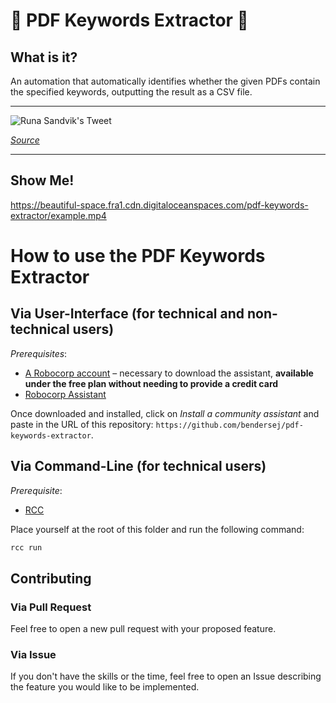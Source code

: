 # 🤖 PDF Keywords Extractor 🤖

## What is it?

An automation that automatically identifies whether the given PDFs contain the specified keywords, outputting the result as a CSV file.

---

![Runa Sandvik's Tweet](https://cdn.simplepdf.eu/pdf-keywords-extractor/runa_sandvik_tweet.png)

_[Source](https://twitter.com/runasand/status/1510246476315865095?s=28&t=OuZRixtNy4qzC6T2xdFr0Q)_

---

## Show Me!

https://beautiful-space.fra1.cdn.digitaloceanspaces.com/pdf-keywords-extractor/example.mp4

# How to use the PDF Keywords Extractor

## Via User-Interface (for technical and non-technical users)

_Prerequisites_:

- [A Robocorp account](https://robocorp.com) – necessary to download the assistant, **available under the free plan without needing to provide a credit card**
- [Robocorp Assistant](https://robocorp.com/docs/control-room/configuring-assistants/installation)

Once downloaded and installed, click on _Install a community assistant_ and paste in the URL of this repository: `https://github.com/bendersej/pdf-keywords-extractor`.

## Via Command-Line (for technical users)

_Prerequisite_:

- [RCC](https://github.com/robocorp/rcc)

Place yourself at the root of this folder and run the following command:

```bash
rcc run
```

## Contributing

### Via Pull Request

Feel free to open a new pull request with your proposed feature.

### Via Issue

If you don't have the skills or the time, feel free to open an Issue describing the feature you would like to be implemented.
